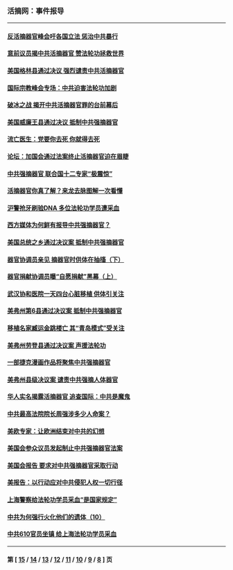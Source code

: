 ### 活摘网：事件报导
---
#### [反活摘器官峰会吁各国立法 惩治中共暴行](../../pages/nf5877/n13245052.md?09220430) 
#### [意前议员揭中共活摘器官 赞法轮功拯救世界](../../pages/nf5877/n13203445.md?09220430) 
#### [美国格林县通过决议 强烈谴责中共活摘器官](../../pages/nf5877/n13119367.md?09220430) 
#### [国际宗教峰会专场：中共迫害法轮功加剧](../../pages/nf5877/n13088279.md?09220430) 
#### [破冰之战 揭开中共活摘器官罪的台前幕后](../../pages/nf5877/n13082457.md?09220430) 
#### [美国威廉王县通过决议 抵制中共强摘器官](../../pages/nf5877/n13056521.md?09220430) 
#### [流亡医生：党要你去死 你就得去死](../../pages/nf5877/n13052835.md?09220430) 
#### [论坛：加国会通过法案终止活摘器官迫在眉睫](../../pages/nf5877/n13029839.md?09220430) 
#### [中共强摘器官 联合国十二专家“极震惊”](../../pages/nf5877/n13024313.md?09220430) 
#### [活摘器官你真了解？来龙去脉图解一次看懂](../../pages/nf5877/n13013820.md?09220430) 
#### [沪警抢牙刷验DNA 多位法轮功学员遭采血](../../pages/nf5877/n12969218.md?09220430) 
#### [西方媒体为何鲜有报导中共强摘器官？](../../pages/nf5877/n12932034.md?09220430) 
#### [美国总统之乡通过决议案 抵制中共强摘器官](../../pages/nf5877/n12908242.md?09220430) 
#### [器官协调员亲见 摘器官时供体在抽搐（下）](../../pages/nf5877/n12898622.md?09220430) 
#### [器官捐献协调员曝“自愿捐献”黑幕（上）](../../pages/nf5877/n12878830.md?09220430) 
#### [武汉协和医院一天四台心脏移植 供体引关注](../../pages/nf5877/n12863175.md?09220430) 
#### [美弗州第6县通过决议案 抵制中共强摘器官](../../pages/nf5877/n12805218.md?09220430) 
#### [移植名家臧运金跳楼亡 其“青岛模式”受关注](../../pages/nf5877/n12803746.md?09220430) 
#### [美弗州劳登县通过决议案 声援法轮功](../../pages/nf5877/n12785715.md?09220430) 
#### [一部捷克漫画作品将聚焦中共强摘器官](../../pages/nf5877/n12785954.md?09220430) 
#### [美弗州县级决议案 谴责中共强摘人体器官](../../pages/nf5877/n12721290.md?09220430) 
#### [华人实名揭露活摘器官 追查国际：中共是魔鬼](../../pages/nf5877/n12691724.md?09220430) 
#### [中共最高法院院长周强涉多少人命案？](../../pages/nf5877/n12678074.md?09220430) 
#### [美欧专家：让欧洲结束对中共的幻想](../../pages/nf5877/n12652921.md?09220430) 
#### [美国会参众议员发起制止中共强摘器官法案](../../pages/nf5877/n12627668.md?09220430) 
#### [美国会报告 要求对中共强摘器官采取行动](../../pages/nf5877/n12448233.md?09220430) 
#### [美报告：以行动应对中共侵犯人权一切行径](../../pages/nf5877/n12443204.md?09220430) 
#### [上海警察给法轮功学员采血“是国家规定”](../../pages/nf5877/n12371027.md?09220430) 
#### [中共为何强行火化他们的遗体（10）](../../pages/nf5877/n12352363.md?09220430) 
#### [中共610官员坐镇 给上海法轮功学员采血](../../pages/nf5877/n12350295.md?09220430) 

---
#### 第 [ [15](./15.md?09220430) / [14](./14.md?09220430) / [13](./13.md?09220430) / [12](./12.md?09220430) / [11](./11.md?09220430) / [10](./10.md?09220430) / [9](./9.md?09220430) / [8](./8.md?09220430) ] 页
